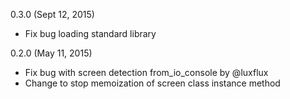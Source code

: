0.3.0 (Sept 12, 2015)

* Fix bug loading standard library

0.2.0 (May 11, 2015)

* Fix bug with screen detection from_io_console by @luxflux
* Change to stop memoization of screen class instance method
